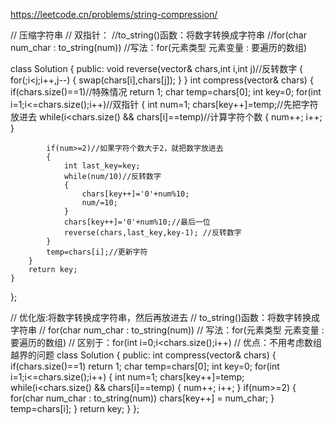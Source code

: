 https://leetcode.cn/problems/string-compression/

// 压缩字符串
// 双指针：
//to_string()函数：将数字转换成字符串
//for(char num_char : to_string(num))
//写法：for(元素类型 元素变量 : 要遍历的数组)

class Solution {
public:
    void reverse(vector<char>& chars,int i,int j)//反转数字
    {
        for(;i<j;i++,j--)
        {
            swap(chars[i],chars[j]);
        }
    }
    int compress(vector<char>& chars) {
        if(chars.size()==1)//特殊情况
            return 1;
        char temp=chars[0];
        int key=0;
        for(int i=1;i<=chars.size();i++)//双指针
        {
            int num=1;
            chars[key++]=temp;//先把字符放进去
            while(i<chars.size() && chars[i]==temp)//计算字符个数
            {
                num++;
                i++;
            }

            if(num>=2)//如果字符个数大于2，就把数字放进去
            {
                int last_key=key;
                while(num/10)//反转数字
                {
                    chars[key++]='0'+num%10;
                    num/=10;
                }
                chars[key++]='0'+num%10;//最后一位
                reverse(chars,last_key,key-1); //反转数字
            }
            temp=chars[i];//更新字符
        }
        return key;
    }
};


// 优化版:将数字转换成字符串，然后再放进去
// to_string()函数：将数字转换成字符串
// for(char num_char : to_string(num))
// 写法：for(元素类型 元素变量 : 要遍历的数组)
// 区别于：for(int i=0;i<chars.size();i++)
// 优点：不用考虑数组越界的问题
class Solution {
public:
    int compress(vector<char>& chars) {
        if(chars.size()==1)
            return 1;
        char temp=chars[0];
        int key=0;
        for(int i=1;i<=chars.size();i++)
        {
            int num=1;
            chars[key++]=temp;
            while(i<chars.size() && chars[i]==temp)
            {
                num++;
                i++;
            }
            if(num>=2)
            {
                for(char num_char : to_string(num)) 
                    chars[key++] = num_char;
            }
            temp=chars[i];
        }
        return key;
    }
};